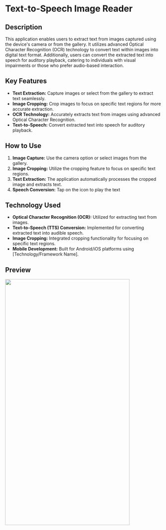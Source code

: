 # Text-to-Speech Image Reader

## Description

This application enables users to extract text from images captured using the device's camera or from the gallery. It utilizes advanced Optical Character Recognition (OCR) technology to convert text within images into digital text format. Additionally, users can convert the extracted text into speech for auditory playback, catering to individuals with visual impairments or those who prefer audio-based interaction.

## Key Features

- **Text Extraction:** Capture images or select from the gallery to extract text seamlessly.
- **Image Cropping:** Crop images to focus on specific text regions for more accurate extraction.
- **OCR Technology:** Accurately extracts text from images using advanced Optical Character Recognition.
- **Text-to-Speech:** Convert extracted text into speech for auditory playback.


## How to Use

1. **Image Capture:** Use the camera option or select images from the gallery.
2. **Image Cropping:** Utilize the cropping feature to focus on specific text regions.
3. **Text Extraction:** The application automatically processes the cropped image and extracts text.
4. **Speech Conversion:** Tap on the icon to play the text
## Technology Used

- **Optical Character Recognition (OCR):** Utilized for extracting text from images.
- **Text-to-Speech (TTS) Conversion:** Implemented for converting extracted text into audible speech.
- **Image Cropping:** Integrated cropping functionality for focusing on specific text regions.
- **Mobile Development:** Built for Android/iOS platforms using [Technology/Framework Name].

## Preview
<img src="[https://cloud.githubusercontent.com/assets/yourgif.gif](https://github.com/AbdalrahmanAiman90/Flutter-OCR/assets/75572457/4f736fe0-a45a-4067-bb6b-967b5b7c61be
)
" width="400" height="790">
